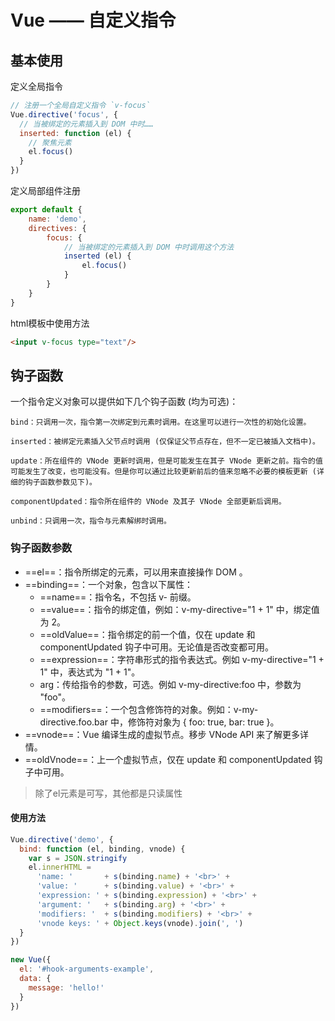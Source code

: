 # Vue —— 自定义指令

## 基本使用

定义全局指令

```javascript
// 注册一个全局自定义指令 `v-focus`
Vue.directive('focus', {
  // 当被绑定的元素插入到 DOM 中时……
  inserted: function (el) {
    // 聚焦元素
    el.focus()
  }
})
```

定义局部组件注册

```javascript
export default {
    name: 'demo',
    directives: {
        focus: {
            // 当被绑定的元素插入到 DOM 中时调用这个方法
            inserted (el) {
                el.focus()
            }
        }
    }
}
```

html模板中使用方法

```html
<input v-focus type="text"/>
```

## 钩子函数

一个指令定义对象可以提供如下几个钩子函数 (均为可选)：

    bind：只调用一次，指令第一次绑定到元素时调用。在这里可以进行一次性的初始化设置。

    inserted：被绑定元素插入父节点时调用 (仅保证父节点存在，但不一定已被插入文档中)。

    update：所在组件的 VNode 更新时调用，但是可能发生在其子 VNode 更新之前。指令的值可能发生了改变，也可能没有。但是你可以通过比较更新前后的值来忽略不必要的模板更新 (详细的钩子函数参数见下)。

    componentUpdated：指令所在组件的 VNode 及其子 VNode 全部更新后调用。

    unbind：只调用一次，指令与元素解绑时调用。

### 钩子函数参数

* ==el==：指令所绑定的元素，可以用来直接操作 DOM 。
* ==binding==：一个对象，包含以下属性：
  * ==name==：指令名，不包括 v- 前缀。
  * ==value==：指令的绑定值，例如：v-my-directive="1 + 1" 中，绑定值为 2。
  * ==oldValue==：指令绑定的前一个值，仅在 update 和 componentUpdated 钩子中可用。无论值是否改变都可用。
  * ==expression==：字符串形式的指令表达式。例如 v-my-directive="1 + 1" 中，表达式为 "1 + 1"。
  * arg：传给指令的参数，可选。例如 v-my-directive:foo 中，参数为 "foo"。
  * ==modifiers==：一个包含修饰符的对象。例如：v-my-directive.foo.bar 中，修饰符对象为 { foo: true, bar: true }。
* ==vnode==：Vue 编译生成的虚拟节点。移步 VNode API 来了解更多详情。
* ==oldVnode==：上一个虚拟节点，仅在 update 和 componentUpdated 钩子中可用。

> 除了el元素是可写，其他都是只读属性

#### 使用方法

```javascript
Vue.directive('demo', {
  bind: function (el, binding, vnode) {
    var s = JSON.stringify
    el.innerHTML =
      'name: '       + s(binding.name) + '<br>' +
      'value: '      + s(binding.value) + '<br>' +
      'expression: ' + s(binding.expression) + '<br>' +
      'argument: '   + s(binding.arg) + '<br>' +
      'modifiers: '  + s(binding.modifiers) + '<br>' +
      'vnode keys: ' + Object.keys(vnode).join(', ')
  }
})

new Vue({
  el: '#hook-arguments-example',
  data: {
    message: 'hello!'
  }
})
```